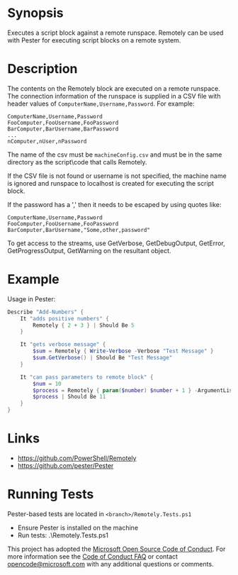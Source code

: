 Synopsis
============
Executes a script block against a remote runspace. Remotely can be used with Pester for executing script blocks on a remote system.

Description
======================
The contents on the Remotely block are executed on a remote runspace. The connection information of the runspace is supplied in a CSV file with header values of `ComputerName,Username,Password`. For example:

```
ComputerName,Username,Password
FooComputer,FooUsername,FooPassword
BarComputer,BarUsername,BarPassword
...
nComputer,nUser,nPassword
```

The name of the csv must be `machineConfig.csv` and must be in the same directory as the script\code that calls Remotely.

If the CSV file is not found or username is not specified, the machine name is ignored and runspace to localhost
is created for executing the script block.

If the password has a ',' then it needs to be escaped by using quotes like: 

```
ComputerName,Username,Password
FooComputer,FooUsername,FooPassword
BarComputer,BarUsername,"Some,other,password"
```

To get access to the streams, use GetVerbose, GetDebugOutput, GetError, GetProgressOutput,
GetWarning on the resultant object.

Example
============
Usage in Pester:

```powershell
Describe "Add-Numbers" {
    It "adds positive numbers" {
        Remotely { 2 + 3 } | Should Be 5
    }

    It "gets verbose message" {
        $sum = Remotely { Write-Verbose -Verbose "Test Message" }
        $sum.GetVerbose() | Should Be "Test Message"
    }

    It "can pass parameters to remote block" {
        $num = 10
        $process = Remotely { param($number) $number + 1 } -ArgumentList $num
        $process | Should Be 11
    }
}
```

Links
============
* https://github.com/PowerShell/Remotely
* https://github.com/pester/Pester

Running Tests
=============
Pester-based tests are located in ```<branch>/Remotely.Tests.ps1```

* Ensure Pester is installed on the machine
* Run tests:
    .\Remotely.Tests.ps1

This project has adopted the [Microsoft Open Source Code of Conduct](https://opensource.microsoft.com/codeofconduct/). For more information see the [Code of Conduct FAQ](https://opensource.microsoft.com/codeofconduct/faq/) or contact [opencode@microsoft.com](mailto:opencode@microsoft.com) with any additional questions or comments.
